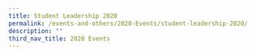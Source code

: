```yaml
---
title: Student Leadership 2020
permalink: /events-and-others/2020-Events/student-leadership-2020/
description: ""
third_nav_title: 2020 Events
---
```

